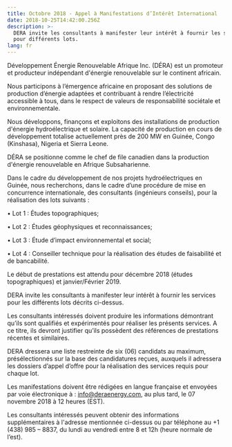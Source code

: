 ```yaml
---
title: Octobre 2018 - Appel à Manifestations d’Intérêt International
date: 2018-10-25T14:42:00.256Z
description: >-
  DERA invite les consultants à manifester leur intérêt à fournir les services
  pour différents lots.
lang: fr
---
```

Développement Énergie Renouvelable Afrique Inc. (DÉRA) est un promoteur et producteur indépendant d'énergie renouvelable sur le continent africain.

Nous participons à l’émergence africaine en proposant des solutions de production d’énergie adaptées et contribuant à rendre l’électricité accessible à tous, dans le respect de valeurs de responsabilité sociétale et environnementale. 

Nous développons, finançons et exploitons des installations de production d'énergie hydroélectrique et solaire. La capacité de production en cours de développement totalise actuellement près de 200 MW en Guinée, Congo (Kinshasa), Nigeria et Sierra Leone.

DÉRA se positionne comme le chef de file canadien dans la production d'énergie renouvelable en Afrique Subsaharienne.

Dans le cadre du développement de nos projets hydroélectriques en Guinée, nous recherchons, dans le cadre d’une procédure de mise en concurrence internationale, des consultants (ingénieurs conseils), pour la réalisation des lots suivants :

•	Lot 1 : Études topographiques;

•	Lot 2 : Études géophysiques et reconnaissances;

•	Lot 3 : Étude d’impact environnemental et social;

•	Lot 4 : Conseiller technique pour la réalisation des études de faisabilité et de bancabilité.

Le début de prestations est attendu pour décembre 2018 (études topographiques) et janvier/Février 2019.

DERA invite les consultants à manifester leur intérêt à fournir les services pour les différents lots décrits ci-dessus.

Les consultants intéressés doivent produire les informations démontrant qu’ils sont qualifiés et expérimentés pour réaliser les présents services. A ce titre, ils devront justifier qu’ils possèdent des références de prestations récentes et similaires.

DERA dressera une liste restreinte de six (06) candidats au maximum, présélectionnés sur la base des candidatures reçues, auxquels il adressera les dossiers d’appel d’offre pour la réalisation des services requis pour chaque lot.

Les manifestations doivent être rédigées en langue française et envoyées par voie électronique à : info@deraenergy.com, au plus tard, le 07 novembre 2018 à 12 heures (EST).

Les consultants intéressés peuvent obtenir des informations supplémentaires à l'adresse mentionnée ci-dessus ou par téléphone au +1 (438) 985 – 8837, du lundi au vendredi entre 8 et 12h (heure normale de l’est).

